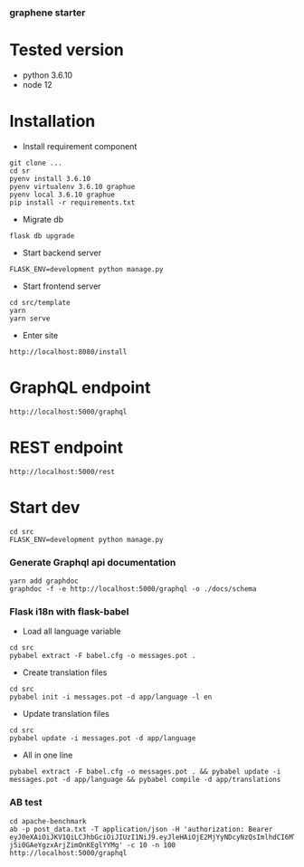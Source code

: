 ### graphene starter

# Tested version

- python 3.6.10
- node 12

# Installation

- Install requirement component

```
git clone ...
cd sr
pyenv install 3.6.10
pyenv virtualenv 3.6.10 graphue
pyenv local 3.6.10 graphue
pip install -r requirements.txt
```

- Migrate db

```
flask db upgrade
```

- Start backend server

```
FLASK_ENV=development python manage.py
```

- Start frontend server

```
cd src/template
yarn
yarn serve
```

- Enter site

```
http://localhost:8080/install
```

# GraphQL endpoint

```
http://localhost:5000/graphql
```

# REST endpoint

```
http://localhost:5000/rest
```

# Start dev

```
cd src
FLASK_ENV=development python manage.py
```

### Generate Graphql api documentation

```
yarn add graphdoc
graphdoc -f -e http://localhost:5000/graphql -o ./docs/schema
```

### Flask i18n with flask-babel

- Load all language variable

```
cd src
pybabel extract -F babel.cfg -o messages.pot .
```

- Create translation files

```
cd src
pybabel init -i messages.pot -d app/language -l en
```

- Update translation files

```
cd src
pybabel update -i messages.pot -d app/language
```

- All in one line

```
pybabel extract -F babel.cfg -o messages.pot . && pybabel update -i messages.pot -d app/language && pybabel compile -d app/translations
```

### AB test

```
cd apache-benchmark
ab -p post_data.txt -T application/json -H 'authorization: Bearer eyJ0eXAiOiJKV1QiLCJhbGciOiJIUzI1NiJ9.eyJleHAiOjE2MjYyNDcyNzQsImlhdCI6MTU5NDcxMTI2OSwic3ViIjoxfQ.YGgjKzRpP4U4iwK-j5i0GAeYgzxArjZimOnKEglYYMg' -c 10 -n 100 http://localhost:5000/graphql
```
